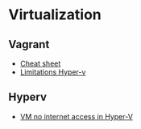 # Virtualization

## Vagrant

- [Cheat sheet](https://gist.github.com/wpscholar/a49594e2e2b918f4d0c4#file-vagrant-cheat-sheet-md)
- [Limitations Hyper-v](https://www.vagrantup.com/docs/providers/hyperv/limitations)

## Hyperv

- [VM no internet access in Hyper-V](https://www.isunshare.com/blog/fix-vm-no-internet-access-hyper-v-windows-10-2018/)